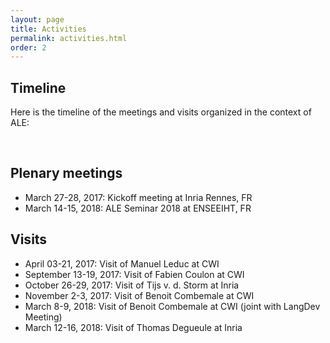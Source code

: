 ```yaml
---
layout: page
title: Activities
permalink: activities.html
order: 2
---
```


<link rel="stylesheet" href="{{ site.baseurl }}/css/all.css">
<link rel="stylesheet" type="text/css" href="https://cdnjs.cloudflare.com/ajax/libs/vis/4.20.1/vis.min.css" />
<script type="text/javascript" src="https://cdnjs.cloudflare.com/ajax/libs/vis/4.20.1/vis.min.js"></script>

## Timeline 

Here is the timeline of the meetings and visits organized in the context of ALE:

<div id="visualization"></div>

<script type="text/javascript">
  // DOM element where the Timeline will be attached
  var container = document.getElementById('visualization');

  // Create a DataSet (allows two way data-binding)
  var groups = new vis.DataSet([
    {id: 1, content: 'Meetings'},
    {id: 2, content: 'Visits'}
  ]);
  
  var items = new vis.DataSet([
    {content: 'Team creation /<br>Website', start: '2017-01-01', type: 'point', group: 1},
    {content: 'Kick-off meeting', start: '2017-03-27', end: '2017-03-28', type: 'point', group: 1},
    {content: 'ALE Seminar 2018', start: '2018-03-14', end: '2018-03-15', type: 'point', group: 1},
    {content: 'Visit Manuel Leduc<br>@ CWI<br>(3 weeks)', start: '2017-04-03', type: 'point', group: 2},
    {content: 'Visit Fabien Coulon<br>@ CWI<br>(1 week)', start: '2017-09-04', type: 'point', group: 2},
	  {content: 'Visit Tijs van der Storm<br>@ Toulouse<br>(3 days)', start:'2017-09-27', type:'point', group: 2},
	  {content: 'Visit Benoit Combemale<br>&amp; Olivier Barais @ CWI<br>(2 days)', start:'2017-11-02', type: 'point', group: 2}
  ]);

  // Configuration for the Timeline
  var options = {start: '2017-01-01', end: '2017-12-31'};

  // Create a Timeline
  var timeline = new vis.Timeline(container, items, groups, options);
</script>
<br/>

## Plenary meetings

- March 27-28, 2017: Kickoff meeting at Inria Rennes, FR
- March 14-15, 2018: ALE Seminar 2018 at ENSEEIHT, FR

## Visits

- April 03-21, 2017: Visit of Manuel Leduc at CWI
- September 13-19, 2017: Visit of Fabien Coulon at CWI
- October 26-29, 2017: Visit of Tijs v. d. Storm at Inria
- November 2-3, 2017: Visit of Benoit Combemale at CWI
- March 8-9, 2018: Visit of Benoit Combemale at CWI (joint with LangDev Meeting)
- March 12-16, 2018: Visit of Thomas Degueule at Inria
